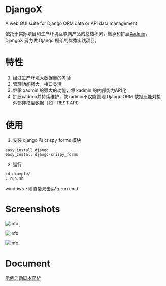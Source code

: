 # DjangoX
A web GUI suite for Django ORM data or API data management

依托于实际项目和生产环境互联网产品的总结积累，继承和扩展[Xadmin](https://github.com/sshwsfc/xadmin)，DjangoX 努力做 Django 框架的优秀实践项目。

# 特性
1. 经过生产环境大数据量的考验
2. 管理功能强大，接口灵活
3. 继承 xadmin 的强大的功能，将 xadmin 的内部能力API化
4. 扩展xadmin并持续维护，使xadmin不仅能管理 Django ORM 数据还能对接外部非模型数据（如：REST API）

# 使用
1. 安装 django 和 crispy_forms 模块
```
easy_install django
easy_install django-crispy_forms
```
2. 运行
```
cd example/
. run.sh 
```
windows下则直接双击运行 run.cmd

# Screenshots
![info](https://github.com/JoneXiong/DjangoX/raw/master/example/app/static/app/img/show1.png)

![info](https://github.com/JoneXiong/DjangoX/raw/master/example/app/static/app/img/show2.png)

![info](https://github.com/JoneXiong/DjangoX/raw/master/example/app/static/app/img/show3.png)

# Document
[示例启动脚本简析](http://www.oejia.net/blog/2016/01/25/djangox_start_py.html)

